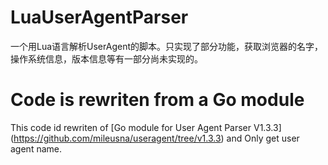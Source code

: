 # LuaUserAgentParser
一个用Lua语言解析UserAgent的脚本。只实现了部分功能，获取浏览器的名字，操作系统信息，版本信息等有一部分尚未实现的。

# Code is rewriten from a Go module

This code id rewriten of [Go module for User Agent Parser V1.3.3] (https://github.com/mileusna/useragent/tree/v1.3.3) and Only get user agent name.
